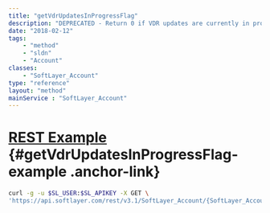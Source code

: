 ```yaml
---
title: "getVdrUpdatesInProgressFlag"
description: "DEPRECATED - Return 0 if VDR updates are currently in progress on this account otherwise 1."
date: "2018-02-12"
tags:
    - "method"
    - "sldn"
    - "Account"
classes:
    - "SoftLayer_Account"
type: "reference"
layout: "method"
mainService : "SoftLayer_Account"
---
```


# [REST Example](#getVdrUpdatesInProgressFlag-example) <a href="/article/rest/"><i class="fas fa-question"></i></a> {#getVdrUpdatesInProgressFlag-example .anchor-link} 
```bash
curl -g -u $SL_USER:$SL_APIKEY -X GET \
'https://api.softlayer.com/rest/v3.1/SoftLayer_Account/{SoftLayer_AccountID}/getVdrUpdatesInProgressFlag'
```

